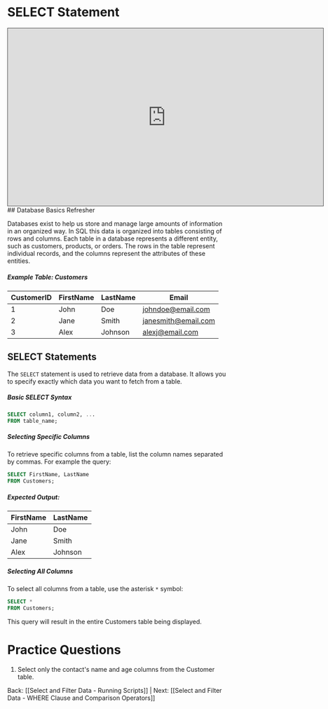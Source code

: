 # SELECT Statement
<iframe src="https://egator.hosted.panopto.com/Panopto/Pages/Embed.aspx?id=aa477a38-2f05-4bf1-9aaf-b0f201779f3c&autoplay=false&offerviewer=true&showtitle=true&showbrand=true&captions=false&interactivity=all" height="405" width="720" style="border: 1px solid #464646;" allowfullscreen allow="autoplay" aria-label="Panopto Embedded Video Player"></iframe>
## Database Basics Refresher

Databases exist to help us store and manage large amounts of information in an organized way. In SQL this data is organized into tables consisting of rows and columns. Each table in a database represents a different entity, such as customers, products, or orders. The rows in the table represent individual records, and the columns represent the attributes of these entities.
##### Example Table: Customers
| CustomerID | FirstName | LastName | Email               |
|------------|-----------|----------|---------------------|
| 1          | John      | Doe      | johndoe@email.com   |
| 2          | Jane      | Smith    | janesmith@email.com |
| 3          | Alex      | Johnson  | alexj@email.com     |

## SELECT Statements

The `SELECT` statement is used to retrieve data from a database. It allows you to specify exactly which data you want to fetch from a table.

##### Basic SELECT Syntax

```sql
SELECT column1, column2, ...
FROM table_name;
```

##### Selecting Specific Columns

To retrieve specific columns from a table, list the column names separated by commas. For example the query:

```sql
SELECT FirstName, LastName
FROM Customers;
```
##### Expected Output:
| FirstName | LastName |
| ---- | ---- |
| John | Doe |
| Jane | Smith |
| Alex | Johnson |
##### Selecting All Columns

To select all columns from a table, use the asterisk `*` symbol:

```sql
SELECT *
FROM Customers;
```

This query will result in the entire Customers table being displayed.

# Practice Questions

1. Select only the contact's name and age columns from the Customer table.

Back: [[Select and Filter Data - Running Scripts]] | Next: [[Select and Filter Data - WHERE Clause and Comparison Operators]]